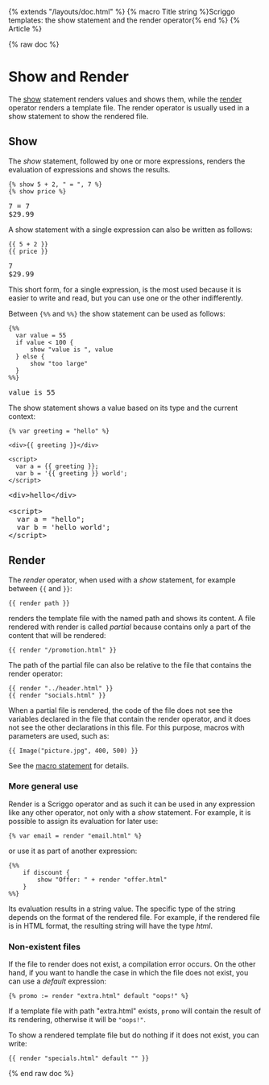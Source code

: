 {% extends "/layouts/doc.html" %}
{% macro Title string %}Scriggo templates: the show statement and the render operator{% end %}
{% Article %}

{% raw doc %}

# Show and Render 

The [show](#show) statement renders values and shows them, while the [render](#render) operator renders a template file.
The render operator is usually used in a show statement to show the rendered file.

## Show

The _show_ statement, followed by one or more expressions, renders the evaluation of expressions and shows the results.

```scriggo
{% show 5 + 2, " = ", 7 %}
{% show price %}
```
<pre class="result">
7 = 7
$29.99
</pre>

A show statement with a single expression can also be written as follows:

```scriggo
{{ 5 + 2 }}
{{ price }}
```
<pre class="result">
7
$29.99
</pre>

This short form, for a single expression, is the most used because it is easier to write and read, but you can use
one or the other indifferently.

Between `{%%` and `%%}` the show statement can be used as follows:

```scriggo
{%%
  var value = 55
  if value < 100 {
      show "value is ", value
  } else {
      show "too large"
  }
%%}
```
<pre class="result">value is 55</pre>

The show statement shows a value based on its type and the current context:

```scriggo
{% var greeting = "hello" %}

<div>{{ greeting }}</div>

<script>
  var a = {{ greeting }};
  var b = '{{ greeting }} world';
</script>
```
<pre class="result">
&lt;div&gt;hello&lt;/div&gt;

&lt;script&gt;
  var a = "hello";
  var b = 'hello world';
&lt;/script&gt;
</pre>

## Render

The _render_ operator, when used with a _show_ statement, for example between `{{` and `}}`:

```scriggo
{{ render path }}
```

renders the template file with the named path and shows its content. A file rendered with render is called _partial_
because contains only a part of the content that will be rendered:

```scriggo
{{ render "/promotion.html" }}
```

The path of the partial file can also be relative to the file that contains the render operator:

```scriggo
{{ render "../header.html" }}
{{ render "socials.html" }}
```

When a partial file is rendered, the code of the file does not see the variables declared in the file that contain the
render operator, and it does not see the other declarations in this file. For this purpose, macros with parameters are
used, such as:

```scriggo
{{ Image("picture.jpg", 400, 500) }}
```

See the [macro statement](macro) for details.

### More general use

Render is a Scriggo operator and as such it can be used in any expression like any other operator, not only with a
_show_ statement. For example, it is possible to assign its evaluation for later use:

```scriggo
{% var email = render "email.html" %}
```

or use it as part of another expression:

```scriggo
{%%
    if discount {
        show "Offer: " + render "offer.html"
    }
%%}
```

Its evaluation results in a string value. The specific type of the string depends on the format of the rendered file.
For example, if the rendered file is in HTML format, the resulting string will have the type _html_.

### Non-existent files

If the file to render does not exist, a compilation error occurs. On the other hand, if you want to handle the case in
which the file does not exist, you can use a _default_ expression:

```scriggo
{% promo := render "extra.html" default "oops!" %}
```

If a template file with path "extra.html" exists, `promo` will contain the result of its rendering, otherwise it will be
`"oops!"`.

To show a rendered template file but do nothing if it does not exist, you can write:

```scriggo
{{ render "specials.html" default "" }}
```

{% end raw doc %}
